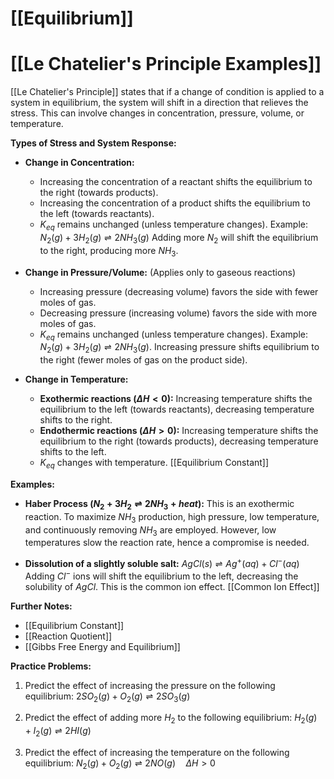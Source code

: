 # [[Equilibrium]]
# [[Le Chatelier's Principle Examples]]

[[Le Chatelier's Principle]] states that if a change of condition is applied to a system in equilibrium, the system will shift in a direction that relieves the stress.  This can involve changes in concentration, pressure, volume, or temperature.

**Types of Stress and System Response:**

* **Change in Concentration:**
    * Increasing the concentration of a reactant shifts the equilibrium to the right (towards products).
    * Increasing the concentration of a product shifts the equilibrium to the left (towards reactants).
    * $K_{eq}$ remains unchanged (unless temperature changes).  Example:  $N_2(g) + 3H_2(g) \rightleftharpoons 2NH_3(g)$  Adding more $N_2$ will shift the equilibrium to the right, producing more $NH_3$.

* **Change in Pressure/Volume:** (Applies only to gaseous reactions)
    * Increasing pressure (decreasing volume) favors the side with fewer moles of gas.
    * Decreasing pressure (increasing volume) favors the side with more moles of gas.
    * $K_{eq}$ remains unchanged (unless temperature changes). Example: $N_2(g) + 3H_2(g) \rightleftharpoons 2NH_3(g)$. Increasing pressure shifts equilibrium to the right (fewer moles of gas on the product side).

* **Change in Temperature:**
    * **Exothermic reactions ($ΔH < 0$):** Increasing temperature shifts the equilibrium to the left (towards reactants), decreasing temperature shifts to the right.
    * **Endothermic reactions ($ΔH > 0$):** Increasing temperature shifts the equilibrium to the right (towards products), decreasing temperature shifts to the left.
    * $K_{eq}$ changes with temperature. [[Equilibrium Constant]]


**Examples:**

* **Haber Process ($N_2 + 3H_2 \rightleftharpoons 2NH_3 + heat$):**  This is an exothermic reaction. To maximize $NH_3$ production, high pressure, low temperature, and continuously removing $NH_3$ are employed.  However, low temperatures slow the reaction rate, hence a compromise is needed.

* **Dissolution of a slightly soluble salt:** $AgCl(s) \rightleftharpoons Ag^+(aq) + Cl^-(aq)$ Adding $Cl^-$ ions will shift the equilibrium to the left, decreasing the solubility of $AgCl$. This is the common ion effect. [[Common Ion Effect]]


**Further Notes:**

* [[Equilibrium Constant]]
* [[Reaction Quotient]]
* [[Gibbs Free Energy and Equilibrium]]


**Practice Problems:**

1. Predict the effect of increasing the pressure on the following equilibrium:  $2SO_2(g) + O_2(g) \rightleftharpoons 2SO_3(g)$

2. Predict the effect of adding more $H_2$ to the following equilibrium: $H_2(g) + I_2(g) \rightleftharpoons 2HI(g)$

3. Predict the effect of increasing the temperature on the following equilibrium:  $N_2(g) + O_2(g) \rightleftharpoons 2NO(g) \quad ΔH > 0$



